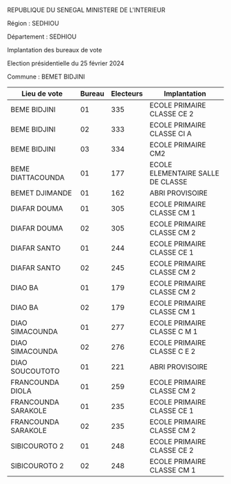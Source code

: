 REPUBLIQUE DU SENEGAL MINISTERE DE L'INTERIEUR

Région : SEDHIOU

Département : SEDHIOU

Implantation des bureaux de vote

Election présidentielle du 25 février 2024

Commune : BEMET BIDJINI

| Lieu de vote | Bureau | Electeurs | Implantation |
| - | - | - | - |
| BEME BIDJINI | 01 | 335 | ECOLE PRIMAIRE CLASSE CE 2 |
| BEME BIDJINI | 02 | 333 | ECOLE PRIMAIRE CLASSE CI A |
| BEME BIDJINI | 03 | 334 | ECOLE PRIMAIRE CM2 |
| BEME DIATTACOUNDA | 01 | 177 | ECOLE ELEMENTAIRE SALLE DE CLASSE |
| BEMET DJIMANDE | 01 | 162 | ABRI PROVISOIRE |
| DIAFAR DOUMA | 01 | 305 | ECOLE PRIMAIRE CLASSE CM 1 |
| DIAFAR DOUMA | 02 | 305 | ECOLE PRIMAIRE CLASSE CM 2 |
| DIAFAR SANTO | 01 | 244 | ECOLE PRIMAIRE CLASSE CE 1 |
| DIAFAR SANTO | 02 | 245 | ECOLE PRIMAIRE CLASSE CM 2 |
| DIAO BA | 01 | 179 | ECOLE PRIMAIRE CLASSE CM 2 |
| DIAO BA | 02 | 179 | ECOLE PRIMAIRE CLASSE CM 1 |
| DIAO SIMACOUNDA | 01 | 277 | ECOLE PRIMAIRE CLASSE C M 1 |
| DIAO SIMACOUNDA | 02 | 276 | ECOLE PRIMAIRE CLASSE C E 2 |
| DIAO SOUCOUTOTO | 01 | 221 | ABRI PROVISOIRE |
| FRANCOUNDA DIOLA | 01 | 259 | ECOLE PRIMAIRE CLASSE CM 2 |
| FRANCOUNDA SARAKOLE | 01 | 235 | ECOLE PRIMAIRE CLASSE CE 1 |
| FRANCOUNDA SARAKOLE | 02 | 235 | ECOLE PRIMAIRE CLASSE CM 2 |
| SIBICOUROTO 2 | 01 | 248 | ECOLE PRIMAIRE CLASSE CE 2 |
| SIBICOUROTO 2 | 02 | 248 | ECOLE PRIMAIRE CLASSE CM 1 |

<!-- PageNumber="2/14" -->

